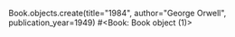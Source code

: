 Book.objects.create(title="1984", author="George Orwell", publication_year=1949)
#<Book: Book object (1)>
